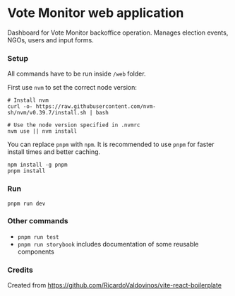# Vote Monitor web application
Dashboard for Vote Monitor backoffice operation. Manages election events, NGOs, users and input forms.

### Setup

All commands have to be run inside `/web` folder.

First use `nvm` to set the correct node version:
```
# Install nvm
curl -o- https://raw.githubusercontent.com/nvm-sh/nvm/v0.39.7/install.sh | bash

# Use the node version specified in .nvmrc
nvm use || nvm install
```

You can replace `pnpm` with `npm`.
It is recommended to use `pnpm` for faster install times and better caching.

```
npm install -g pnpm
pnpm install
```

### Run
```
pnpm run dev
```

### Other commands
- `pnpm run test`
- `pnpm run storybook` includes documentation of some reusable components

### Credits
Created from https://github.com/RicardoValdovinos/vite-react-boilerplate
